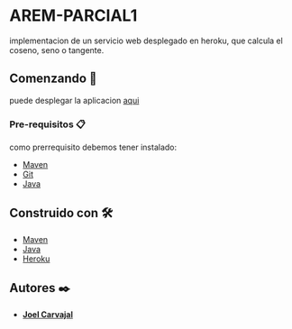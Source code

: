 # AREM-PARCIAL1

implementacion de un servicio web desplegado en heroku, que calcula el coseno, seno o tangente.

## Comenzando 🚀
puede desplegar la aplicacion [aqui](https://safe-thicket-75760.herokuapp.com/ )

### Pre-requisitos 📋
como prerrequisito debemos tener instalado:

- [Maven](https://maven.apache.org/)
- [Git](https://git-scm.com/)
- [Java](https://www.java.com/es/)


## Construido con 🛠️

* [Maven](https://maven.apache.org/)
* [Java](https://www.java.com/es/)
* [Heroku](https://www.heroku.com/)

## Autores ✒️

* [**Joel Carvajal**](https://www.linkedin.com/in/joel-carvajal/)
